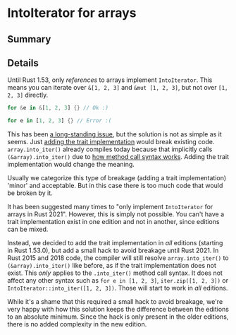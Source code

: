 # IntoIterator for arrays

## Summary

## Details

Until Rust 1.53, only *references* to arrays implement `IntoIterator`.
This means you can iterate over `&[1, 2, 3]` and `&mut [1, 2, 3]`,
but not over `[1, 2, 3]` directly.

```rust
for &e in &[1, 2, 3] {} // Ok :)

for e in [1, 2, 3] {} // Error :(
```

This has been [a long-standing issue][25], but the solution is not as simple as it seems.
Just [adding the trait implementation][20] would break existing code.
`array.into_iter()` already compiles today because that implicitly calls
`(&array).into_iter()` due to [how method call syntax works][22].
Adding the trait implementation would change the meaning.

Usually we categorize this type of breakage
(adding a trait implementation) 'minor' and acceptable.
But in this case there is too much code that would be broken by it.

It has been suggested many times to "only implement `IntoIterator` for arrays in Rust 2021".
However, this is simply not possible.
You can't have a trait implementation exist in one edition and not in another,
since editions can be mixed.

Instead, we decided to add the trait implementation in *all* editions (starting in Rust 1.53.0),
but add a small hack to avoid breakage until Rust 2021.
In Rust 2015 and 2018 code, the compiler will still resolve `array.into_iter()`
to `(&array).into_iter()` like before, as if the trait implementation does not exist.
This *only* applies to the `.into_iter()` method call syntax.
It does not affect any other syntax such as `for e in [1, 2, 3]`, `iter.zip([1, 2, 3])` or
`IntoIterator::into_iter([1, 2, 3])`.
Those will start to work in *all* editions.

While it's a shame that this required a small hack to avoid breakage,
we're very happy with how this solution keeps the difference between
the editions to an absolute minimum.
Since the hack is only present in the older editions,
there is no added complexity in the new edition.

[25]: https://github.com/rust-lang/rust/issues/25725
[20]: https://github.com/rust-lang/rust/pull/65819
[22]: https://doc.rust-lang.org/book/ch05-03-method-syntax.html#wheres-the---operator